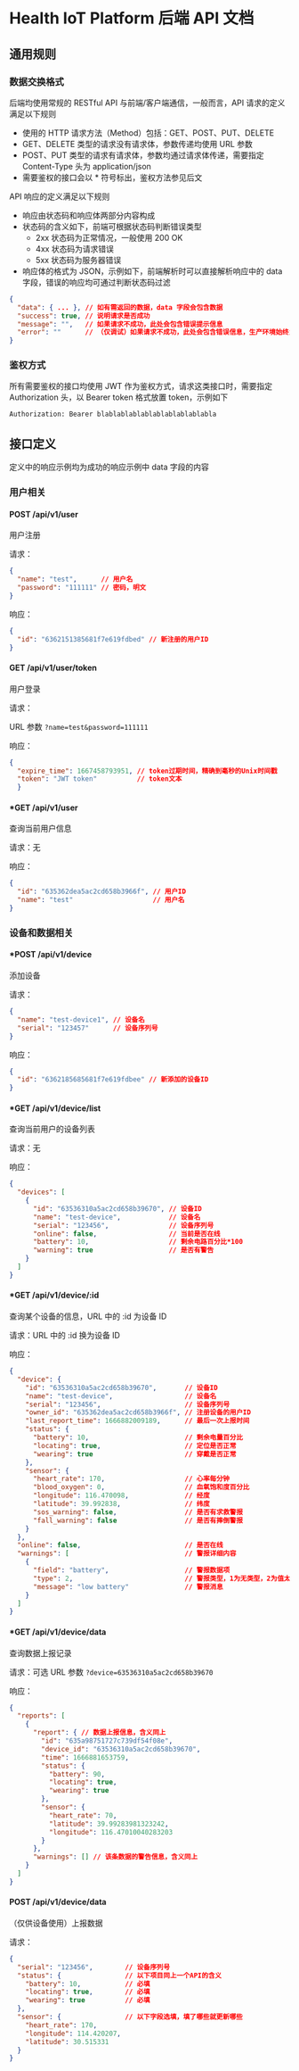 # Health IoT Platform 后端 API 文档

## 通用规则

### 数据交换格式

后端均使用常规的 RESTful API 与前端/客户端通信，一般而言，API 请求的定义满足以下规则

- 使用的 HTTP 请求方法（Method）包括：GET、POST、PUT、DELETE
- GET、DELETE 类型的请求没有请求体，参数传递均使用 URL 参数
- POST、PUT 类型的请求有请求体，参数均通过请求体传递，需要指定 Content-Type 头为 application/json
- 需要鉴权的接口会以 \* 符号标出，鉴权方法参见后文

API 响应的定义满足以下规则

- 响应由状态码和响应体两部分内容构成
- 状态码的含义如下，前端可根据状态码判断错误类型
  - 2xx 状态码为正常情况，一般使用 200 OK
  - 4xx 状态码为请求错误
  - 5xx 状态码为服务器错误
- 响应体的格式为 JSON，示例如下，前端解析时可以直接解析响应中的 data 字段，错误的响应均可通过判断状态码过滤

```json
{
  "data": { ... }, // 如有需返回的数据，data 字段会包含数据
  "success": true, // 说明请求是否成功
  "message": "",   // 如果请求不成功，此处会包含错误提示信息
  "error": ""      // （仅调试）如果请求不成功，此处会包含错误信息，生产环境始终为空
}
```

### 鉴权方式

所有需要鉴权的接口均使用 JWT 作为鉴权方式，请求这类接口时，需要指定 Authorization 头，以 Bearer token 格式放置 token，示例如下

```
Authorization: Bearer blablablablablablablablablabla
```

## 接口定义

定义中的响应示例均为成功的响应示例中 data 字段的内容

### 用户相关

#### POST /api/v1/user

用户注册

请求：

```json
{
  "name": "test",      // 用户名
  "password": "111111" // 密码，明文
}
```

响应：

```json
{
  "id": "6362151385681f7e619fdbed" // 新注册的用户ID
}
```

#### GET /api/v1/user/token

用户登录

请求：

URL 参数 `?name=test&password=111111`

响应：

```json
{
  "expire_time": 1667458793951, // token过期时间，精确到毫秒的Unix时间戳
  "token": "JWT token"          // token文本
  }
```

#### *GET /api/v1/user

查询当前用户信息

请求：无

响应：

```json
{
  "id": "635362dea5ac2cd658b3966f", // 用户ID
  "name": "test"                    // 用户名
}
```

### 设备和数据相关

#### *POST /api/v1/device

添加设备

请求：

```json
{
  "name": "test-device1", // 设备名
  "serial": "123457"      // 设备序列号
}
```

响应：

```json
{
  "id": "6362185685681f7e619fdbee" // 新添加的设备ID
}
```

#### *GET /api/v1/device/list

查询当前用户的设备列表

请求：无

响应：

```json
{
  "devices": [
    {
      "id": "63536310a5ac2cd658b39670", // 设备ID
      "name": "test-device",            // 设备名
      "serial": "123456",               // 设备序列号
      "online": false,                  // 当前是否在线
      "battery": 10,                    // 剩余电路百分比*100
      "warning": true                   // 是否有警告
    }
  ]
}
```

#### *GET /api/v1/device/:id

查询某个设备的信息，URL 中的 :id 为设备 ID

请求：URL 中的 :id 换为设备 ID

响应：

```json
{
  "device": {
    "id": "63536310a5ac2cd658b39670",       // 设备ID
    "name": "test-device",                  // 设备名
    "serial": "123456",                     // 设备序列号
    "owner_id": "635362dea5ac2cd658b3966f", // 注册设备的用户ID
    "last_report_time": 1666882009189,      // 最后一次上报时间
    "status": {
      "battery": 10,                        // 剩余电量百分比
      "locating": true,                     // 定位是否正常
      "wearing": true                       // 穿戴是否正常
    },
    "sensor": {
      "heart_rate": 170,                    // 心率每分钟
      "blood_oxygen": 0,                    // 血氧饱和度百分比
      "longitude": 116.470098,              // 经度
      "latitude": 39.992838,                // 纬度
      "sos_warning": false,                 // 是否有求救警报
      "fall_warning": false                 // 是否有摔倒警报
    }
  },
  "online": false,                          // 是否在线
  "warnings": [                             // 警报详细内容
    {
      "field": "battery",                   // 警报数据项
      "type": 2,                            // 警报类型，1为无类型，2为值太低，3为值太高
      "message": "low battery"              // 警报消息
    }
  ]
}
```

#### *GET /api/v1/device/data

查询数据上报记录

请求：可选 URL 参数 `?device=63536310a5ac2cd658b39670`

响应：

```json
{
  "reports": [
    {
      "report": { // 数据上报信息，含义同上
        "id": "635a98751727c739df54f08e",
        "device_id": "63536310a5ac2cd658b39670",
        "time": 1666881653759,
        "status": {
          "battery": 90,
          "locating": true,
          "wearing": true
        },
        "sensor": {
          "heart_rate": 70,
          "latitude": 39.99283981323242,
          "longitude": 116.47010040283203
        }
      },
      "warnings": [] // 该条数据的警告信息，含义同上
    }
  ]
}
```

#### POST /api/v1/device/data

（仅供设备使用）上报数据

请求：

```json
{
  "serial": "123456",        // 设备序列号
  "status": {                // 以下项目同上一个API的含义
    "battery": 10,           // 必填
    "locating": true,        // 必填
    "wearing": true          // 必填
  },
  "sensor": {                // 以下字段选填，填了哪些就更新哪些
    "heart_rate": 170,
    "longitude": 114.420207,
    "latitude": 30.515331
  }
}
```